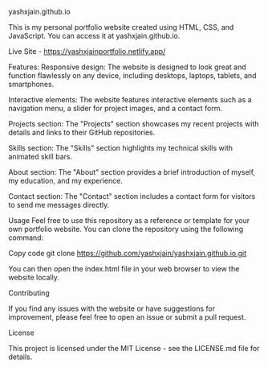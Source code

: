 yashxjain.github.io

This is my personal portfolio website created using HTML, CSS, and JavaScript. You can access it at yashxjain.github.io.

Live Site - https://yashxjainportfolio.netlify.app/

Features:
Responsive design: The website is designed to look great and function flawlessly on any device, including desktops, laptops, tablets, and smartphones.

Interactive elements: The website features interactive elements such as a navigation menu, a slider for project images, and a contact form.

Projects section: The "Projects" section showcases my recent projects with details and links to their GitHub repositories.

Skills section: The "Skills" section highlights my technical skills with animated skill bars.

About section: The "About" section provides a brief introduction of myself, my education, and my experience.

Contact section: The "Contact" section includes a contact form for visitors to send me messages directly.


Usage
Feel free to use this repository as a reference or template for your own portfolio website. You can clone the repository using the following command:

Copy code
git clone https://github.com/yashxjain/yashxjain.github.io.git

You can then open the index.html file in your web browser to view the website locally.

Contributing

If you find any issues with the website or have suggestions for improvement, please feel free to open an issue or submit a pull request.

License

This project is licensed under the MIT License - see the LICENSE.md file for details.
